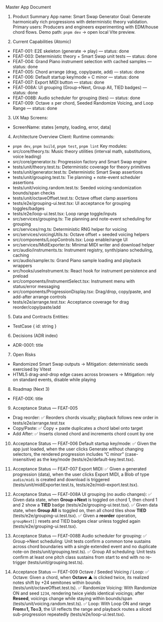 Master App Document

1. Product Summary
App name: Smart Swap Generator
Goal: Generate harmonically rich progressions with deterministic theory validation.
Primary users: Producers and engineers experimenting with EDM/house chord flows.
Demo path: `pnpm dev` → open local Vite preview.

2. Current Capabilities (Atomic)
- FEAT-001: E2E skeleton (generate → play) — status: done
- FEAT-003: Deterministic theory + Smart Swap unit tests — status: done
- FEAT-004: Grand Piano instrument selection with cached samples — status: done
- FEAT-005: Chord arrange (drag, copy/paste, add) — status: done
- FEAT-006: Default startup key/mode = C minor — status: done
- FEAT-007: Export MIDI button — status: done
- FEAT-008A: UI grouping (Group→Next, Group All, TIED badges) — status: done
- FEAT-008B: Audio scheduler for grouping (ties) — status: done
- FEAT-009: Octave ± per chord, Seeded Randomize Voicing, and Loop Range — status: done

3. UX Map
Screens:
- ScreenName: states [empty, loading, error, data]

4. Architecture Overview
Client:
Runtime commands:
- `pnpm dev`, `pnpm build`, `pnpm test`, `pnpm lint`
Key modules:
- src/core/theory.ts: Music theory utilities (interval math, substitutions, voice leading)
- src/core/generator.ts: Progression factory and Smart Swap engine
- tests/unit/theory.test.ts: Deterministic coverage for theory primitives
- tests/unit/generator.test.ts: Deterministic Smart Swap assertions
- tests/unit/grouping.test.ts: Tie planning + note-event scheduler assertions
- tests/unit/voicing.random.test.ts: Seeded voicing randomization bounds/span checks
- tests/unit/octaveOffset.test.ts: Octave offset clamp assertions
- tests/e2e/grouping-ui.test.tsx: UI acceptance for grouping toggles/badges
- tests/e2e/loop-ui.test.tsx: Loop range toggle/inputs
- src/services/grouping.ts: Tie planning and note-event scheduling for grouping
- src/services/rng.ts: Deterministic RNG helper for voicing
- src/services/voicingUtils.ts: Octave offset + seeded voicing helpers
- src/components/LoopControls.tsx: Loop enable/range UI
- src/services/MidiExporter.ts: Minimal MIDI writer and download helper
- src/audio/instruments.ts: Instrument registry, synth/piano scheduling, caching
- src/audio/sampler.ts: Grand Piano sample loading and playback wrappers
- src/hooks/useInstrument.ts: React hook for instrument persistence and preload
- src/components/InstrumentSelect.tsx: Instrument menu with status/error messaging
- src/components/ProgressionDisplay.tsx: Drag/drop, copy/paste, and add-after arrange controls
- tests/e2e/arrange.test.tsx: Acceptance coverage for drag reorder/copy/paste/add

5. Data and Contracts
Entities:
- TestCase { id: string }

6. Decisions (ADR index)
- ADR-0001: title

7. Open Risks
- Randomized Smart Swap outputs -> Mitigation: deterministic seeds exercised by Vitest
- HTML5 drag-and-drop edge cases across browsers -> Mitigation: rely on standard events, disable while playing

8. Roadmap (Next 3)
- FEAT-00X: title

9. Acceptance Status — FEAT-005
- Drag reorder: ✅ Reorders chords visually; playback follows new order in tests/e2e/arrange.test.tsx
- Copy/Paste: ✅ Copy + paste duplicates a chord label onto target
- Add After: ✅ Inserts cloned chord and increments chord count by one

10. Acceptance Status — FEAT-006
Default startup key/mode:
✅ Given the app just loaded, when the user clicks Generate without changing selectors, the rendered progression includes “C minor” (case-insensitive) as the key/mode (tests/e2e/default-key.test.tsx).

11. Acceptance Status — FEAT-007
Export MIDI:
✅ Given a generated progression (data), when the user clicks Export MIDI, a Blob of type `audio/midi` is created and download is triggered (tests/unit/midiExporter.test.ts, tests/e2e/midi-export.test.tsx).

12. Acceptance Status — FEAT-008A
UI grouping (no audio changes):
✅ Given data state, when **Group→Next** is toggled on chord 1, then chord 1 and 2 show a **TIED** badge (tests/e2e/grouping-ui.test.tsx).
✅ Given data state, when **Group All** is toggled on, then all chord tiles show **TIED** (tests/e2e/grouping-ui.test.tsx).
✅ Given a **reorder** operation, `groupNext[]` resets and TIED badges clear unless toggled again (tests/e2e/grouping-ui.test.tsx).

13. Acceptance Status — FEAT-008B
Audio scheduler for grouping:
✅ Group→Next scheduling: Unit tests confirm a common tone sustains across chord boundaries with a single extended event and no duplicate note-on (tests/unit/grouping.test.ts).
✅ Group All scheduling: Unit tests confirm at least one pitch class sustains from start to end with no re-trigger (tests/unit/grouping.test.ts).

14. Acceptance Status — FEAT-009
Octave / Seeded Voicing / Loop:
✅ Octave: Given a chord, when **Octave ▲** is clicked twice, its realized notes shift by +24 semitones within bounds (tests/unit/octaveOffset.test.ts).
✅ Randomize Voicing: With Randomize ON and seed `1234`, rendering twice yields identical voicings; after **Reseed**, voicings change while staying within bounds/span (tests/unit/voicing.random.test.ts).
✅ Loop: With Loop ON and range **From=1, To=3**, the UI reflects the range and playback routes a sliced sub-progression repeatedly (tests/e2e/loop-ui.test.tsx).
